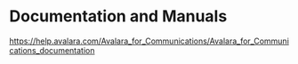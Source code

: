 # Documentation and Manuals

<https://help.avalara.com/Avalara_for_Communications/Avalara_for_Communications_documentation>